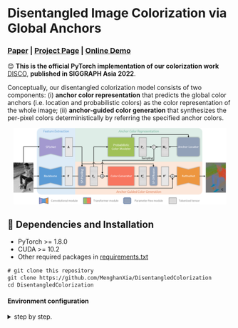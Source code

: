 # Disentangled Image Colorization via Global Anchors

### [Paper](https://menghanxia.github.io/papers/2022_disco_main.pdf) | [Project Page](https://menghanxia.github.io/projects/disco.html) | [Online Demo](https://huggingface.co/spaces/menghanxia/disco)

:blush: **This is the official PyTorch implementation of our colorization work** [DISCO](https://menghanxia.github.io/projects/disco.html), **published in SIGGRAPH Asia 2022**.

Conceptually, our disentangled colorization model consists of two components: (i) **anchor color representation** that predicts the global color anchors (i.e. location and probabilistic colors) as the color representation of the whole image; (ii) **anchor-guided color generation** that synthesizes the per-pixel colors deterministically by referring the specified anchor colors.

<div align="center">
	<img src="asserts/network.png" width="95%">
</div>



## :briefcase: Dependencies and Installation

- PyTorch >= 1.8.0
- CUDA >= 10.2
- Other required packages in [requirements.txt](./requirements.txt)
```
# git clone this repository
git clone https://github.com/MenghanXia/DisentangledColorization
cd DisentangledColorization
```
#### Environment configuration
<details>
  <summary>step by step.</summary>
```
# create a new anaconda env
conda create -n DISCO python=3.8
source activate DISCO

# install pytortch
conda install pytorch==1.8.0 torchvision==0.9.0 torchaudio==0.8.0 cudatoolkit=10.2 -c pytorch

# install other packages
pip install requirements.txt
```
</details>

<details>
  <summary>from script file.</summary>
```
# create a anaconda env with required packages installed
conda env create -f environment.yaml
```
</details>


## :gift: Checkpoints
| Name |   URL  | Script | Model Description | FID (COCO) |
| :----: | :----: | :----: | :----: | :----: |
| DISCO 	 | [model](https://drive.google.com/file/d/1J4vB6kG4xBLUUKpXr5IhnSSa4maXgRvQ/view?usp=sharing) | [train.sh](./scripts/anchorcolorprob_hint2class-enhanced-h8.sh) | recommended colorization model (*kept updating*) | TBD |
| DISCO-c0.2 | [model](https://drive.google.com/file/d/1jGDOfMq4mpYe6KCc0MtuiFwdEJ7_Hcc-/view?usp=sharing) | [train.sh](./scripts/anchorcolorprob_hint2class-enhanced-h8-c0.2.sh) | colorization model with less aggressive color saturation | 10.47 |
| DISCO-rand | [model](https://drive.google.com/file/d/1GLLowR-0eK2U4RAHijoizEyKd5ny10OI/view?usp=sharing) | [train.sh](./scripts/anchorcolorprob_hint2class-enhanced-rand.sh) | colorization model with higher robustness to anchor sites | 10.25 |


## :zap: Quick Inference

- **Download Pre-trained Models**: download a pretrained colorization model by ```sh ./checkpoints/disco_download.sh``` or from the tabulated links, and put it into the folder `./checkpoints`.

- **Prepare Testing Data**: You can put the testing images in a folder, like `./data`

- **Test on Images**: Run the inference script ```sh ./scripts/inferece.sh``` and the colorized images will be saved in `./test-anchor8`. As default, the input image will be resized into 256x256 and colorized at this fixed resolution. Optional arguments includes:
	- `--no_resize`: colorize the image at the original input resolution (Not recommended because of unstable performance).
    - `--diverse`: generate diverse (three) colorization results.
	- `--n_clusters`: specify the number of color anchors (default=8).
	- `--random_hint`: use randomly scattered anchor locations.

Also, you can specify your own directories by runing the command below:
```
python ./main/colorizer/inference.py --checkpt [checkpoint path] --data [input dir] \
	--name [save name]
```
You are recommended to use the absolute paths as arguments, otherwise please note that running `inference.py` will redirect the *current dir* to `./main/colorizer`. Note that, changing the random seed `--seed`
may result in different colorization result because the clustering-based anchor location involves randomness.


## :computer: Training
- **Download Pre-trained SPixelNet**: download the pretrained [SPixelNet-s16](https://drive.google.com/file/d/1sLIqur7Hxan8PhW0n8kd7vzNEuIXAEdI/view?usp=sharing) and put it into a folder, like `./checkpoints`.

- **Prepare Data and Configuration**: Official [ImageNet](https://image-net.org/download.php) and [COCO](https://cocodataset.org/#download) dataset or your own dataset (named "disco") are supported. You need to specify the training arguments below:
	- `--dataset`: the dataset name ("imagenet", "coco", or "disco") that is required for dataloader construction.
	- `--data_dir`: the dataset location. If it is not official ImageNet or COCO, please organize the dataset folder as below so as to use our dataset configuration "disco" directly:
	```shell
	├─dataset
	|   ├─train
	|   |   └xxx.png
	|   |   └xxx.png
	|   ├─val
	|   |   └xxx.png
	|   |   └xxx.png
	```
	- `ckpt_dir`: the directory of any pre-trained models required by the training, e.g. the pre-trained SPixelNet.
	- `save_dir`: the directory to save the training meta data and checkpoints.

- **Train the Model**: Again, you are recommended to use the absolute paths as arguments to avoid accident.
	```
	sh scripts/train_yours_ddp.sh
	```


## :triangular_ruler: Evaluation

We provide the python implementation of the colorization evaluation metrics [HERE](https://drive.google.com/file/d/18SXfoz4y47ufggA8qt92ref5tZ7KJzqe/view?usp=sharing), and the corresponding running scripts are attached.
```
# fidelity metrics: PSNR, SSIM, LPIPS
sh run_fidelity.sh

# perceptual quality: FID, IS, colorfulness
sh run_perception.sh
```

## Acknowledgement
Part of our codes are taken from from [SpixelFCN](https://github.com/fuy34/superpixel_fcn), [iDeepColor](https://github.com/richzhang/colorization-pytorch), and [DETR](https://github.com/facebookresearch/detr). Thanks for their awesome works.


## Citation
If any part of our paper and code is helpful to your work, please generously cite with:
```
@article{XiaHWW22,
	author   = {Menghan Xia and Wenbo Hu and Tien-Tsin Wong and Jue Wang},
	title    = {Disentangled Image Colorization via Global Anchors},
	journal  = {ACM Transactions on Graphics (TOG)},
	volume   = {41},
	number   = {6},
	pages    = {204:1--204:13},
	year = {2022}
}
```
